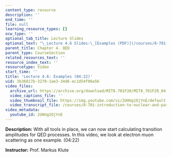 ```yaml
---
content_type: resource
description: ''
end_time: ''
file: null
learning_resource_types: []
ocw_type: ''
optional_tab_title: Lecture Slides
optional_text: "\_Lecture 4.6 Slides:\_[Examples (PDF)](/courses/8-701-introduction-to-nuclear-and-particle-physics-fall-2020/resources/mit8_701f20_lec4-6)"
parent_title: Chapter 4. QED
parent_type: CourseSection
related_resources_text: ''
resource_index_text: ''
resourcetype: Video
start_time: ''
title: 'Lecture 4.6: Examples (04:22)'
uid: 3b36817b-3270-1ae3-34d6-ec1d54f06a56
video_files:
  archive_url: https://archive.org/download/MIT8.701F20/MIT8_701F20_04-06_Examples_300k.mp4
  video_captions_file: ''
  video_thumbnail_file: https://img.youtube.com/vi/2UHUg1OjYnE/default.jpg
  video_transcript_file: /courses/8-701-introduction-to-nuclear-and-particle-physics-fall-2020/37dea1177fc2a776c88377deed1f857e_2UHUg1OjYnE.pdf
video_metadata:
  youtube_id: 2UHUg1OjYnE
---
```


**Description:** With all tools in place, we can now start calculating transition amplitudes for QED processes. In this video, we look at electron muon scattering as one example. (04:22)

**Instructor:** Prof. Markus Klute




